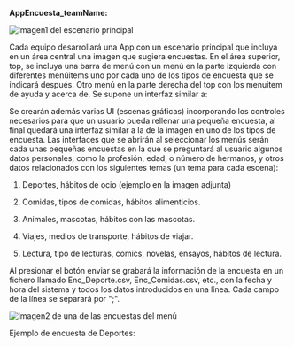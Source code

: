 **AppEncuesta\_teamName:**

 ![Imagen1 del escenario principal](https://ana-lab@github.com/ana-lab/AppProyecto1/imagen1.jpg)

Cada equipo desarrollará una App con un escenario principal que incluya en un área central una imagen que sugiera encuestas. En el área superior, top, se incluya una barra de menú con un menú en la parte izquierda con diferentes menúitems uno por cada uno de los tipos de encuesta que se indicará  después. Otro menú en la parte derecha del top con los menuitem de ayuda y acerca de. Se supone un interfaz similar a:









Se crearán además varias UI (escenas gráficas) incorporando los controles necesarios para que un usuario pueda rellenar una pequeña encuesta, al final quedará una interfaz similar a la de la imagen en uno de los tipos de encuesta.  Las interfaces que se abrirán al seleccionar los menús serán cada unas pequeñas encuestas en la que se preguntará al usuario algunos datos personales, como la profesión, edad, o número de hermanos, y otros datos relacionados con los siguientes temas (un tema para cada escena):

1. Deportes, hábitos de ocio (ejemplo en la imagen adjunta)

2. Comidas, tipos de comidas, hábitos alimenticios.

3. Animales, mascotas, hábitos con las mascotas.

4. Viajes, medios de transporte, hábitos de viajar.

5. Lectura, tipo de lecturas, comics, novelas, ensayos, hábitos de lectura.

Al presionar el botón enviar se grabará la información de la encuesta en un fichero llamado Enc\_Deporte.csv, Enc\_Comidas.csv, etc., con la fecha y hora del sistema y todos los datos introducidos en una línea. Cada campo de la línea se separará por &quot;;&quot;.

 ![Imagen2 de una de las encuestas del menú](https://ana-lab@github.com/ana-lab/AppProyecto1/imagen2.jpg)

Ejemplo de encuesta de Deportes:
